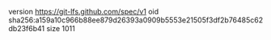 version https://git-lfs.github.com/spec/v1
oid sha256:a159a10c966b88ee879d26393a0909b5553e21505f3df2b76485c62db23f6b41
size 1011
